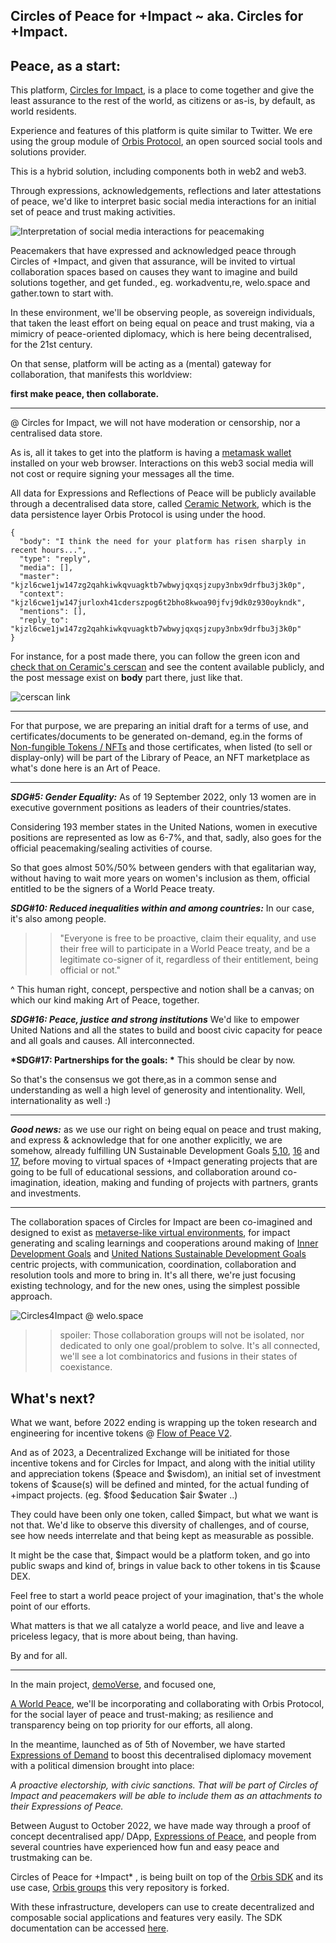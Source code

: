 ## Circles of Peace for +Impact ~ aka. Circles for +Impact.
## Peace, as a start:

This platform, [Circles for Impact](https://circlesforimpact.org), is a place to come together and give the least assurance to the rest of the world, as citizens or as-is, by default, as world residents.

Experience and features of this platform is quite similar to Twitter. We ere using the group module of [Orbis Protocol](https://orbis.club), an open sourced social tools and solutions provider. 

This is a hybrid solution, including components both in web2 and web3.

Through expressions, acknowledgements, reflections and later attestations of peace, we'd like to interpret basic social media interactions for an initial set of peace and trust making activities. 

![Interpretation of social media interactions for peacemaking](https://i.imgur.com/U8qgEdP.png)

Peacemakers that have expressed and acknowledged peace through Circles of +Impact, and given that assurance, will be invited to virtual collaboration spaces based on causes they want to imagine and build solutions together, and get funded., eg. workadventu,re, welo.space and gather.town to start with. 

In these environment, we'll be observing people, as sovereign individuals, that taken the least effort on being equal on peace and trust making, via a mimicry of peace-oriented diplomacy, which is here being decentralised, for the 21st century.

On that sense, platform will be acting as a (mental) gateway for collaboration, that manifests this worldview: 

**first make peace, then collaborate.**

---

@ Circles for Impact, we will not have moderation or censorship, nor a centralised data store. 

As is, all it takes to get into the platform is having a [metamask wallet](https://ceramic.network/) installed on your web browser. Interactions on this web3 social media will not cost or require signing your messages all the time. 


All data for Expressions and Reflections of Peace will be publicly available through a decentralised data store, called [Ceramic Network](https://ceramic.network/), which is the data persistence layer Orbis Protocol is using under the hood.

```
{
  "body": "I think the need for your platform has risen sharply in recent hours...",
  "type": "reply",
  "media": [],
  "master": "kjzl6cwe1jw147zg2qahkiwkqvuagktb7wbwyjqxqsjzupy3nbx9drfbu3j3k0p",
  "context": "kjzl6cwe1jw147jurloxh41cderszpog6t2bho8kwoa90jfvj9dk0z930oykndk",
  "mentions": [],
  "reply_to": "kjzl6cwe1jw147zg2qahkiwkqvuagktb7wbwyjqxqsjzupy3nbx9drfbu3j3k0p"
}
```


For instance, for a post made there, you can follow the green icon and 
[check that on Ceramic's cerscan](https://cerscan.com/mainnet/stream/kjzl6cwe1jw14aj5hcl20od0gbgucv86ptqsts6oogfafvamsrq0m300tvxb0ic)
 and see the content available publicly, and the post message exist on <strong>body</strong> part there, just like that.

![cerscan link](https://i.imgur.com/s5Z4Dp7.png)


---






For that purpose, we are preparing an initial draft for a terms of use, and certificates/documents to be generated on-demand, eg.in the forms of [Non-fungible Tokens / NFTs](https://en.wikipedia.org/wiki/Non-fungible_token) and those certificates, when listed (to sell or display-only) will be part of the Library of Peace, an NFT marketplace as what's done here is an Art of Peace.




<!-- We will be sending $peace and $wisdom tokens and one of  official/platform NFTs dedicated by artists in our existing community on discord, for you to access to Peacemakers community on orbis.club // there you will be invited to Circles for Impact, right away.
 -->

<!-- ![tokenGating@orbis](https://i.imgur.com/JL6PZJm.png)
 -->
---
<strong> *SDG#5: Gender Equality:*</strong> As of 19 September 2022, only 13 women are in executive government positions as leaders of their countries/states.

Considering 193 member states in the United Nations, women in executive positions are represented as low as 6-7%, and that, sadly, also goes for the official peacemaking/sealing activities of course.

So that goes almost 50%/50% between genders with that egalitarian way, without having to wait more years on women's inclusion as them, official entitled to be the signers of a World Peace treaty.

<strong> *SDG#10: Reduced inequalities within and among countries:*</strong>  In our case, it's also among people.



>> "Everyone is free to be proactive, claim their equality, and use their free will to participate in a World Peace treaty, and be a legitimate co-signer of it, regardless of their entitlement, being official or not."

^ This human right, concept, perspective and notion shall be a canvas; on which our kind making Art of Peace, together. 


<strong>*SDG#16: Peace, justice and strong institutions*</strong>  We'd like to empower United Nations and all the states to build and boost civic capacity for peace and all goals and causes. All interconnected. 


<strong>*SDG#17: Partnerships for the goals: *</strong>  This should be clear by now.

So that's the consensus we got there,as in a common sense and understanding as well a high level of generosity and intentionality. Well, internationality as well :)


---
<strong>*Good news:*</strong>  as we use our right on being equal on peace and trust making, and express & acknowledge that for one another explicitly, we are somehow, already fulfilling UN Sustainable Development Goals [5](https://sdgs.un.org/goals/goal5),[10](https://sdgs.un.org/goals/goal10), [16](https://sdgs.un.org/goals/goal16) and [17](https://sdgs.un.org/goals/goal17), before moving to virtual spaces of +Impact generating projects that are going to be full of educational sessions, and collaboration around co-imagination, ideation, making and funding of projects with partners, grants and investments.

----


The collaboration spaces of Circles for Impact are been co-imagined and designed to exist as [metaverse-like virtual environments](https://www.youtube.com/watch?v=Ek7AvWng7J8), for impact generating and scaling learnings and cooperations around making of [Inner Development Goals](https://www.innerdevelopmentgoals.org/) and [United Nations Sustainable Development Goals](https://sdgs.un.org/) centric projects, with communication, coordination, collaboration and resolution tools and more to bring in. It's all there, we're just focusing existing technology, and for the new ones, using the simplest possible approach.
<!-- 
For example, check these smart contracts. They are the easiest contracts one can write, and they are derived from simple storage contracts. Only storing one struct. 

[Expression of Peace V3](https://github.com/demo-verse/expressions-of-peace/blob/main/contracts/ExpressionOfPeaceV3.sol) haven't yet been deployed to blockchain yet. 

>> There one can observe, that functions provide a granularity and combinations around behaviors such as anonymity/publicity and citizenship/world residency, depending on how people would make their expressions. This way we can get insights and provide public data through function names, and see what is the trend.  -->
<!-- 
This whole thing, experience of these tools and notions, are already happens with world residency manner, with a high level of generosity, yet we are bringing in citizenship info as well, so we represent not only ourselves, but our background, existing culture. And show how peaceful we are. And how good that will feel, to detach from the status-quo.

and the existing [Acknowledgement of Peace](https://github.com/demo-verse/expressions-of-peace/blob/main/contracts/ExpressionOfPeace.sol) V2(soon) as well deployed in parallel. 


along with finalising resolutions in a [Liquid Democracy](https://en.wikipedia.org/wiki/Liquid_democracy) experience as they developed in time. That's how good it's gotta be.
 -->

![Circles4Impact @ welo.space](https://i.imgur.com/POdJTEK.png)


<!-- >> These virtual spaces, will be designed together, and launched @  circlesforimpact . org throughout the following weeks/months with joint efforts by artists, designers, developers, community catalyzers, policy makers and people of any peaceful background. -->

>> spoiler: Those collaboration groups will not be isolated, nor dedicated to only one goal/problem to solve. It's all connected, we'll see a lot combinatorics and fusions in their states of coexistance.


What's next?
--
What we want, before 2022 ending is wrapping up the token research and engineering for incentive tokens @ [Flow of Peace V2](https://miro.com/app/board/uXjVOX94E5k=/?share_link_id=267054985896). 

And as of 2023, a Decentralized Exchange will be initiated for those incentive tokens and for Circles for Impact, and along with the initial utility and appreciation tokens ($peace and $wisdom), an initial set of investment tokens of $cause(s) will be defined and minted, for the actual funding of +impact projects. (eg. $food $education $air $water ..)

 They could have been only one token, called $impact, but what we want is not that. We'd like to observe this diversity of challenges, and of course, see how needs interrelate and that being kept as measurable as possible. 

 It might be the case that, $impact would be a platform token, and go into public swaps and kind of, brings in value back to other tokens in tis $cause DEX.
 
 Feel free to start a world peace project of your imagination, that's the whole point of our efforts. 
 
 What matters is that we all catalyze a world peace, and live and leave a priceless legacy, that is more about being, than having. 

 By and for all.
 
 ---
 
 In the main project, [demoVerse](https://demoVer.se), and focused one, 

[A World Peace](https://aworldpeace.org),  we'll be incorporating and collaborating with Orbis Protocol, for the social layer of peace and trust-making; as resilience and transparency being on top priority for our efforts, all along.

In the meantime, launched as of 5th of November, we have started [Expressions of Demand](https://expressionsofdemand.org) to boost this decentralised diplomacy movement with a political dimension brought into place: 

*A proactive electorship, with civic sanctions. That will be part of Circles of Impact and peacemakers will be able to include them as an attachments to their Expressions of Peace.*

Between August to October 2022, we have made way through a proof of concept decentralised app/ DApp, [Expressions of Peace](https://expressionsofpeace.org), and people from several countries have experienced how fun and easy peace and trustmaking can be.

Circles of Peace for +Impact* , is being built on top of the [Orbis SDK](https://orbis.club/developers) and its use case, [Orbis groups](https://app.orbis.club) this very repository is forked. 

With these infrastructure, developers can use to create decentralized and composable social applications and features very easily. The SDK documentation can be accessed [here](https://orbis.club/developers). 




